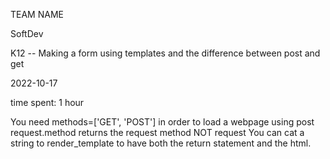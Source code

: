 TEAM NAME

SoftDev

K12 -- Making a form using templates and the difference between post and get

2022-10-17

time spent: 1 hour

You need methods=['GET', 'POST'] in order to load a webpage using post
request.method returns the request method NOT request
You can cat a string to render_template to have both the return statement and the html.
